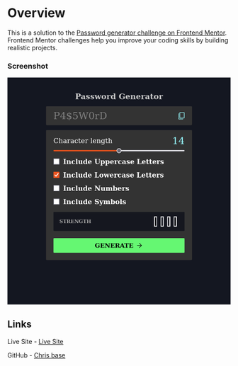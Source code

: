 # Overview

This is a solution to the [Password generator challenge on Frontend Mentor](https://www.frontendmentor.io/challenges/password-generator-app-Mr8CLycqjh). Frontend Mentor challenges help you improve your coding skills by building realistic projects.

### Screenshot

![](./public/password-generator-screenshot.png)

## Links

Live Site - [Live Site]()

GitHub - [Chris base]()
